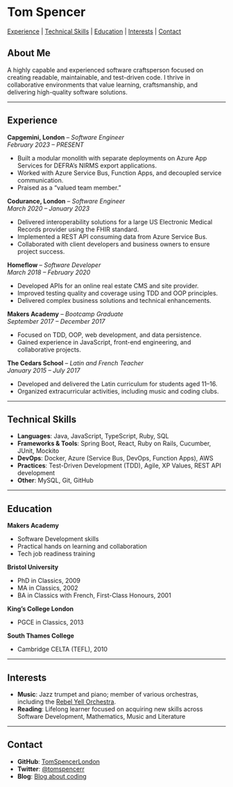 # Tom Spencer

[Experience](#experience) | [Technical Skills](#technical-skills) | [Education](#education) | [Interests](#interests) | [Contact](#contact)

## About Me

A highly capable and experienced software craftsperson focused on creating readable, maintainable, and test-driven code. I thrive in collaborative environments that value learning, craftsmanship, and delivering high-quality software solutions.

---

## Experience

**Capgemini, London** – *Software Engineer*  
_February 2023 – PRESENT_  
- Built a modular monolith with separate deployments on Azure App Services for DEFRA’s NIRMS export applications.  
- Worked with Azure Service Bus, Function Apps, and decoupled service communication.  
- Praised as a “valued team member.”

**Codurance, London** – *Software Engineer*  
_March 2020 – January 2023_  
- Delivered interoperability solutions for a large US Electronic Medical Records provider using the FHIR standard.  
- Implemented a REST API consuming data from Azure Service Bus.  
- Collaborated with client developers and business owners to ensure project success.

**Homeflow** – *Software Developer*  
_March 2018 – February 2020_  
- Developed APIs for an online real estate CMS and site provider.  
- Improved testing quality and coverage using TDD and OOP principles.  
- Delivered complex business solutions and technical enhancements.

**Makers Academy** – *Bootcamp Graduate*  
_September 2017 – December 2017_  
- Focused on TDD, OOP, web development, and data persistence.  
- Gained experience in JavaScript, front-end engineering, and collaborative projects.

**The Cedars School** – *Latin and French Teacher*  
_January 2015 – July 2017_  
- Developed and delivered the Latin curriculum for students aged 11–16.  
- Organized extracurricular activities, including music and coding clubs.

---

## Technical Skills

- **Languages**: Java, JavaScript, TypeScript, Ruby, SQL  
- **Frameworks & Tools**: Spring Boot, React, Ruby on Rails, Cucumber, JUnit, Mockito  
- **DevOps**: Docker, Azure (Service Bus, DevOps, Function Apps), AWS  
- **Practices**: Test-Driven Development (TDD), Agile, XP Values, REST API development  
- **Other**: MySQL, Git, GitHub

---

## Education

**Makers Academy**
- Software Development skills
- Practical hands on learning and collaboration
- Tech job readiness training

**Bristol University**  
- PhD in Classics, 2009  
- MA in Classics, 2002  
- BA in Classics with French, First-Class Honours, 2001  

**King’s College London**  
- PGCE in Classics, 2013  

**South Thames College**  
- Cambridge CELTA (TEFL), 2010  

---

## Interests

- **Music**: Jazz trumpet and piano; member of various orchestras, including the [Rebel Yell Orchestra](https://www.youtube.com/watch?v=oY3XAV5X0cs).  
- **Reading**: Lifelong learner focused on acquiring new skills across Software Development, Mathematics, Music and Literature

---

## Contact

- **GitHub**: [TomSpencerLondon](https://github.com/TomSpencerLondon)  
- **Twitter**: [@tomspencerr](https://twitter.com/TomSpencerr/media)  
- **Blog**: [Blog about coding](https://tomspencerlondon.com/)

